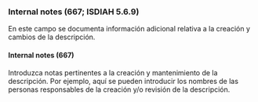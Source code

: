 ### Internal notes (667; ISDIAH 5.6.9)

En este campo se documenta información adicional relativa a la creación y cambios de la descripción.

#### Internal notes (667)

Introduzca notas pertinentes a la creación y mantenimiento de la descripción. Por ejemplo, aquí se pueden introducir los nombres de las personas responsables de la creación y/o revisión de la descripción.
